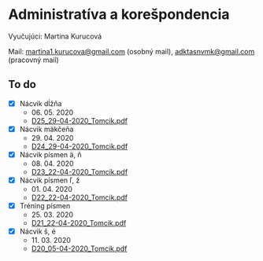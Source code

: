 # Administratíva a korešpondencia

Vyučujúci: Martina Kurucová

Mail: martina1.kurucova@gmail.com (osobný mail), adktasnvmk@gmail.com (pracovný mail)

## To do

- [x] Nácvik dĺžňa
  - 06\. 05\. 2020
  - [D25_29-04-2020_Tomcik.pdf](D25_29-04-2020_Tomcik.pdf) 
- [x] Nácvik mäkčeňa
  - 29\. 04\. 2020
  - [D24_29-04-2020_Tomcik.pdf](D24_29-04-2020_Tomcik.pdf) 
- [x] Nácvik písmen ä, ň
  - 08\. 04\. 2020
  - [D23_22-04-2020_Tomcik.pdf](D23_22-04-2020_Tomcik.pdf) 
- [x] Nácvik písmen ľ, ž
  - 01\. 04\. 2020
  - [D22_22-04-2020_Tomcik.pdf](D22_22-04-2020_Tomcik.pdf) 
- [x] Tréning písmen
  - 25\. 03\. 2020
  - [D21_22-04-2020_Tomcik.pdf](D21_22-04-2020_Tomcik.pdf) 
- [x] Nácvik š, é
  - 11\. 03\. 2020
  - [D20_05-04-2020_Tomcik.pdf](D20_05-04-2020_Tomcik.pdf) 